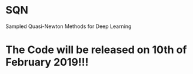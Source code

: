 # SQN
Sampled Quasi-Newton Methods for Deep Learning

# The Code will be released on 10th of February 2019!!!
